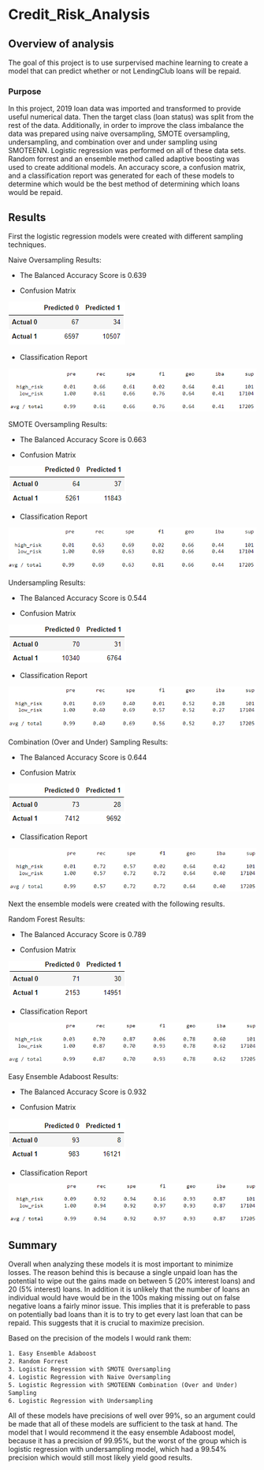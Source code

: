 # Credit_Risk_Analysis

## Overview of analysis

The goal of this project is to use surpervised machine learning to create a model that can predict whether or not LendingClub loans will be repaid.

### Purpose

In this project, 2019 loan data was imported and transformed to provide useful numerical data. Then the target class (loan status) was split from the rest of the data. Additionally, in order to improve the class imbalance the data was
prepared using naive oversampling, SMOTE oversampling, undersampling, and combination over and under sampling using SMOTEENN. Logistic regression was performed on all of these data sets. Random forrest and an ensemble method called 
adaptive boosting was used to create additional models. An accuracy score, a confusion matrix, and a classification report was generated for each of these models to determine which would be the best method of determining which loans would
be repaid. 

## Results

First the logistic regression models were created with different sampling techniques. 

Naive Oversampling Results:

- The Balanced Accuracy Score is 0.639

- Confusion Matrix

![](Resources/naive_oversampling_confusionmat.PNG)

- Classification Report

![](Resources/naive_oversampling_classificationrept.PNG)

SMOTE Oversampling Results:

- The Balanced Accuracy Score is 0.663

- Confusion Matrix

![](Resources/smote_oversampling_confusionmat.PNG)

- Classification Report

![](Resources/smote_oversampling_classificationrept.PNG)

Undersampling Results:

- The Balanced Accuracy Score is 0.544

- Confusion Matrix

![](Resources/undersampling_confusionmat.PNG)

- Classification Report

![](Resources/undersampling_classificationrept.PNG)


Combination (Over and Under) Sampling Results:

- The Balanced Accuracy Score is 0.644

- Confusion Matrix

![](Resources/overandunder_confusionmat.PNG)

- Classification Report

![](Resources/overandunder_classificationrept.PNG)


Next the ensemble models were created with the following results.
 

Random Forest Results:

- The Balanced Accuracy Score is 0.789

- Confusion Matrix

![](Resources/randomf_confusionmat.PNG)

- Classification Report

![](Resources/randomf_classificationrept.PNG)


Easy Ensemble Adaboost Results:

- The Balanced Accuracy Score is 0.932

- Confusion Matrix

![](Resources/adaboost_confusionmat.PNG)

- Classification Report

![](Resources/adaboost_classificationrept.PNG)

## Summary

Overall when analyzing these models it is most important to minimize losses. The reason behind this is because a single unpaid loan has the potential to wipe out the gains made on between 5 (20% interest loans) and 20 (5% interest) loans. In addition it is unlikely that the number of loans an individual would have would be in the 100s making missing out on false negative loans a fairly minor issue.
This implies that it is preferable to pass on potentially bad loans than it is to try to get every last loan that can be repaid. This suggests that it is crucial to maximize precision. 

Based on the precision of the models I would rank them:

	1. Easy Ensemble Adaboost
	2. Random Forrest
	3. Logistic Regression with SMOTE Oversampling
	4. Logistic Regression with Naive Oversampling
	5. Logistic Regression with SMOTEENN Combination (Over and Under) Sampling
	6. Logistic Regression with Undersampling


All of these models have precisions of well over 99%, so an argument could be made that all of these models are sufficient to the task at hand. The model that I would recommend it the easy ensemble Adaboost model, because it has a 
precision of 99.95%, but the worst of the group which is logistic regression with undersampling model, which had a 99.54% precision which would still most likely yield good results.  


